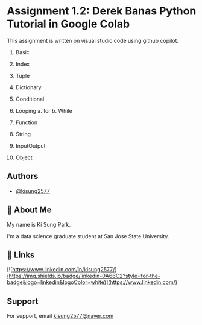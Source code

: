 
# Assignment 1.2: Derek Banas Python Tutorial in Google Colab

This assignment is written on visual studio code using github copilot.

1. Basic

2. Index

3. Tuple 

4. Dictionary

5. Conditional

6. Looping
    a. for
    b. While

7. Function

8. String

9. InputOutput

10. Object


## Authors

- [@kisung2577](https://www.github.com/kisung2577)


## 🚀 About Me
My name is Ki Sung Park.

I'm a data science graduate student at San Jose State University.



## 🔗 Links

[![https://www.linkedin.com/in/kisung2577/](https://img.shields.io/badge/linkedin-0A66C2?style=for-the-badge&logo=linkedin&logoColor=white)](https://www.linkedin.com/)



## Support

For support, email kisung2577@naver.com


